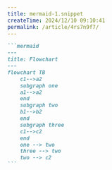 ```yaml
---
title: mermaid-1.snippet
createTime: 2024/12/10 09:10:41
permalink: /article/4rs7n9f7/
---
```

````md
```mermaid
---
title: Flowchart
---
flowchart TB
    c1-->a2
    subgraph one
    a1-->a2
    end
    subgraph two
    b1-->b2
    end
    subgraph three
    c1-->c2
    end
    one --> two
    three --> two
    two --> c2
```
````

